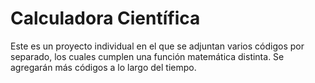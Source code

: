 # Calculadora Científica
Este es un proyecto individual en el que se adjuntan varios códigos por separado, los cuales cumplen una función matemática distinta. Se agregarán más códigos a lo largo del tiempo.
